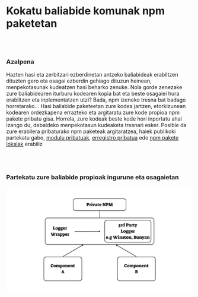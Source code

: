 # Kokatu baliabide komunak npm paketetan

<br/><br/>

### Azalpena

Hazten hasi eta zerbitzari ezberdinetan antzeko baliabideak erabiltzen dituzten gero eta osagai ezberdin gehiago dituzun heinean, menpekotasunak kudeatzen hasi beharko zenuke. Nola gorde zenezake zure baliabidearen iturburu kodearen kopia bat eta beste osagaiei hura erabiltzen eta inplementatzen utzi? Bada, npm izeneko tresna bat badago horretarako... Hasi baliabide paketeetan zure kodea jartzen, etorkizunean kodearen ordezkapena errazteko eta argitaratu zure kode propioa npm pakete pribatu gisa. Horrela, zure kodeak beste kode hori inportatu ahal izango du, debaldeko menpekotasun kudeaketa tresnari esker. Posible da zure erabilera pribaturako npm paketeak argitaratzea, haiek publikoki partekatu gabe, [modulu pribatuak](https://docs.npmjs.com/private-modules/intro), [erregistro pribatua](https://npme.npmjs.com/docs/tutorials/npm-enterprise-with-nexus.html) edo [npm pakete lokalak](https://medium.com/@arnaudrinquin/build-modular-application-with-npm-local-modules-dfc5ff047bcc) erabiliz

<br/><br/>



### Partekatu zure baliabide propioak ingurune eta osagaietan

![alt text](https://github.com/goldbergyoni/nodebestpractices/blob/master/assets/images/Privatenpm.png "Antolatu proiektua osagaietan")
